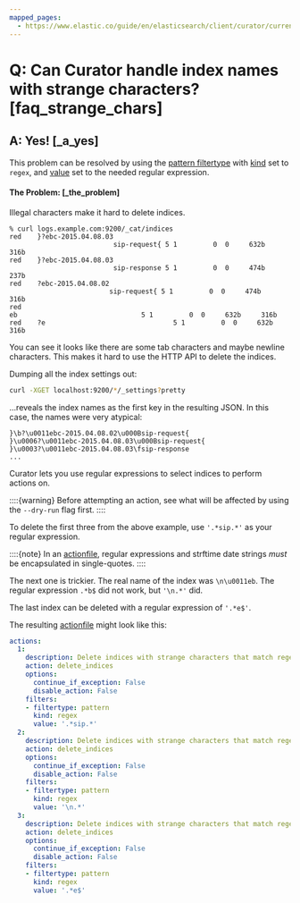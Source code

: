 ```yaml
---
mapped_pages:
  - https://www.elastic.co/guide/en/elasticsearch/client/curator/current/faq_strange_chars.html
---
```


# Q: Can Curator handle index names with strange characters? [faq_strange_chars]

## A: Yes! [_a_yes]

This problem can be resolved by using the [pattern filtertype](/reference/filtertype_pattern.md) with [kind](/reference/fe_kind.md) set to `regex`, and [value](/reference/fe_value.md) set to the needed regular expression.


#### The Problem: [_the_problem]

Illegal characters make it hard to delete indices.

```
% curl logs.example.com:9200/_cat/indices
red    }?ebc-2015.04.08.03
                          sip-request{ 5 1         0  0     632b     316b
red    }?ebc-2015.04.08.03
                          sip-response 5 1         0  0     474b     237b
red    ?ebc-2015.04.08.02
                         sip-request{ 5 1         0  0     474b     316b
red
eb                               5 1         0  0     632b     316b
red    ?e                                5 1         0  0     632b     316b
```


You can see it looks like there are some tab characters and maybe newline characters. This makes it hard to use the HTTP API to delete the indices.

Dumping all the index settings out:

```sh
curl -XGET localhost:9200/*/_settings?pretty
```


…​reveals the index names as the first key in the resulting JSON.  In this case, the names were very atypical:

```
}\b?\u0011ebc-2015.04.08.02\u000Bsip-request{
}\u0006?\u0011ebc-2015.04.08.03\u000Bsip-request{
}\u0003?\u0011ebc-2015.04.08.03\fsip-response
...
```


Curator lets you use regular expressions to select indices to perform actions on.

::::{warning}
Before attempting an action, see what will be affected by using the `--dry-run` flag first.
::::


To delete the first three from the above example, use `'.*sip.*'` as your regular expression.

::::{note}
In an [actionfile](/reference/actionfile.md), regular expressions and strftime date strings *must* be encapsulated in single-quotes.
::::


The next one is trickier. The real name of the index was `\n\u0011eb`. The regular expression `.*b$` did not work, but `'\n.*'` did.

The last index can be deleted with a regular expression of `'.*e$'`.

The resulting [actionfile](/reference/actionfile.md) might look like this:

```yaml
actions:
  1:
    description: Delete indices with strange characters that match regex '.*sip.*'
    action: delete_indices
    options:
      continue_if_exception: False
      disable_action: False
    filters:
    - filtertype: pattern
      kind: regex
      value: '.*sip.*'
  2:
    description: Delete indices with strange characters that match regex '\n.*'
    action: delete_indices
    options:
      continue_if_exception: False
      disable_action: False
    filters:
    - filtertype: pattern
      kind: regex
      value: '\n.*'
  3:
    description: Delete indices with strange characters that match regex '.*e$'
    action: delete_indices
    options:
      continue_if_exception: False
      disable_action: False
    filters:
    - filtertype: pattern
      kind: regex
      value: '.*e$'
```


